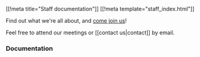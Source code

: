 [[!meta title="Staff documentation"]]
[[!meta template="staff_index.html"]]

Find out what we're all about, and [come join us][hello]!

Feel free to attend our meetings or [[contact us|contact]] by email.

[hello]: https://hello.ocf.berkeley.edu

### Documentation

<!-- staff_index.html sticks the doc tree at the end of this document -->
